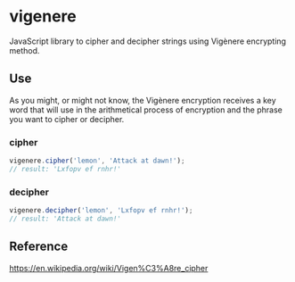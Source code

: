 # vigenere

JavaScript library to cipher and decipher strings using Vigènere encrypting method.

## Use

As you might, or might not know, the Vigènere encryption receives a key word that will use in the arithmetical process of encryption and the phrase you want to cipher or decipher.


### cipher

```js
vigenere.cipher('lemon', 'Attack at dawn!');
// result: 'Lxfopv ef rnhr!'
```


### decipher

```js
vigenere.decipher('lemon', 'Lxfopv ef rnhr!');
// result: 'Attack at dawn!'
```

## Reference

<a href="https://en.wikipedia.org/wiki/Vigen%C3%A8re_cipher" target="_blank">https://en.wikipedia.org/wiki/Vigen%C3%A8re_cipher</a>